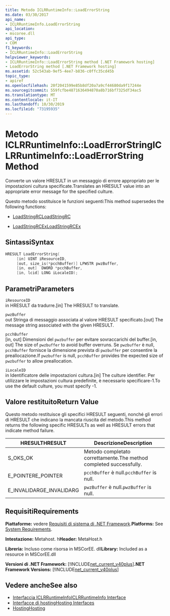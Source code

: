 ```yaml
---
title: Metodo ICLRRuntimeInfo::LoadErrorString
ms.date: 03/30/2017
api_name:
- ICLRRuntimeInfo.LoadErrorString
api_location:
- mscoree.dll
api_type:
- COM
f1_keywords:
- ICLRRuntimeInfo::LoadErrorString
helpviewer_keywords:
- ICLRRuntimeInfo::LoadErrorString method [.NET Framework hosting]
- LoadErrorString method [.NET Framework hosting]
ms.assetid: 52c543ab-9ef5-4ee7-b836-c0ffc35cd45b
topic_type:
- apiref
ms.openlocfilehash: 20f2041599e85b8df20a7a9cf44680da9f17244e
ms.sourcegitcommit: 559fcfbe4871636494870a8b716bf7325df34ac5
ms.translationtype: MT
ms.contentlocale: it-IT
ms.lasthandoff: 10/30/2019
ms.locfileid: "73195935"
---
```

# <a name="iclrruntimeinfoloaderrorstring-method"></a><span data-ttu-id="1566e-102">Metodo ICLRRuntimeInfo::LoadErrorString</span><span class="sxs-lookup"><span data-stu-id="1566e-102">ICLRRuntimeInfo::LoadErrorString Method</span></span>
<span data-ttu-id="1566e-103">Converte un valore HRESULT in un messaggio di errore appropriato per le impostazioni cultura specificate.</span><span class="sxs-lookup"><span data-stu-id="1566e-103">Translates an HRESULT value into an appropriate error message for the specified culture.</span></span>  
  
 <span data-ttu-id="1566e-104">Questo metodo sostituisce le funzioni seguenti:</span><span class="sxs-lookup"><span data-stu-id="1566e-104">This method supersedes the following functions:</span></span>  
  
- [<span data-ttu-id="1566e-105">LoadStringRC</span><span class="sxs-lookup"><span data-stu-id="1566e-105">LoadStringRC</span></span>](../../../../docs/framework/unmanaged-api/hosting/loadstringrc-function.md)  
  
- [<span data-ttu-id="1566e-106">LoadStringRCEx</span><span class="sxs-lookup"><span data-stu-id="1566e-106">LoadStringRCEx</span></span>](../../../../docs/framework/unmanaged-api/hosting/loadstringrcex-function.md)  
  
## <a name="syntax"></a><span data-ttu-id="1566e-107">Sintassi</span><span class="sxs-lookup"><span data-stu-id="1566e-107">Syntax</span></span>  
  
```cpp  
HRESULT LoadErrorString(  
     [in] UINT iResourceID,  
     [out, size_is(*pcchBuffer)] LPWSTR pwzBuffer,  
     [in, out]  DWORD *pcchBuffer,  
     [in, lcid] LONG iLocaleID);  
```  
  
## <a name="parameters"></a><span data-ttu-id="1566e-108">Parametri</span><span class="sxs-lookup"><span data-stu-id="1566e-108">Parameters</span></span>  
 `iResourceID`  
 <span data-ttu-id="1566e-109">in HRESULT da tradurre.</span><span class="sxs-lookup"><span data-stu-id="1566e-109">[in] The HRESULT to translate.</span></span>  
  
 `pwzBuffer`  
 <span data-ttu-id="1566e-110">out Stringa di messaggio associata al valore HRESULT specificato.</span><span class="sxs-lookup"><span data-stu-id="1566e-110">[out] The message string associated with the given HRESULT.</span></span>  
  
 `pcchBuffer`  
 <span data-ttu-id="1566e-111">[in, out] Dimensioni del `pwzbuffer` per evitare sovraccarichi del buffer.</span><span class="sxs-lookup"><span data-stu-id="1566e-111">[in, out] The size of `pwzbuffer` to avoid buffer overruns.</span></span> <span data-ttu-id="1566e-112">Se `pwzbuffer` è null, `pcchBuffer` fornisce la dimensione prevista di `pwzbuffer` per consentire la preallocazione.</span><span class="sxs-lookup"><span data-stu-id="1566e-112">If `pwzbuffer` is null, `pcchBuffer` provides the expected size of `pwzbuffer` to allow preallocation.</span></span>  
  
 `iLocaleID`  
 <span data-ttu-id="1566e-113">in Identificatore delle impostazioni cultura.</span><span class="sxs-lookup"><span data-stu-id="1566e-113">[in] The culture identifier.</span></span> <span data-ttu-id="1566e-114">Per utilizzare le impostazioni cultura predefinite, è necessario specificare-1.</span><span class="sxs-lookup"><span data-stu-id="1566e-114">To use the default culture, you must specify -1.</span></span>  
  
## <a name="return-value"></a><span data-ttu-id="1566e-115">Valore restituito</span><span class="sxs-lookup"><span data-stu-id="1566e-115">Return Value</span></span>  
 <span data-ttu-id="1566e-116">Questo metodo restituisce gli specifici HRESULT seguenti, nonché gli errori di HRESULT che indicano la mancata riuscita del metodo.</span><span class="sxs-lookup"><span data-stu-id="1566e-116">This method returns the following specific HRESULTs as well as HRESULT errors that indicate method failure.</span></span>  
  
|<span data-ttu-id="1566e-117">HRESULT</span><span class="sxs-lookup"><span data-stu-id="1566e-117">HRESULT</span></span>|<span data-ttu-id="1566e-118">Descrizione</span><span class="sxs-lookup"><span data-stu-id="1566e-118">Description</span></span>|  
|-------------|-----------------|  
|<span data-ttu-id="1566e-119">S_OK</span><span class="sxs-lookup"><span data-stu-id="1566e-119">S_OK</span></span>|<span data-ttu-id="1566e-120">Metodo completato correttamente.</span><span class="sxs-lookup"><span data-stu-id="1566e-120">The method completed successfully.</span></span>|  
|<span data-ttu-id="1566e-121">E_POINTER</span><span class="sxs-lookup"><span data-stu-id="1566e-121">E_POINTER</span></span>|<span data-ttu-id="1566e-122">`pcchBuffer` è null.</span><span class="sxs-lookup"><span data-stu-id="1566e-122">`pcchBuffer` is null.</span></span>|  
|<span data-ttu-id="1566e-123">E_INVALIDARG</span><span class="sxs-lookup"><span data-stu-id="1566e-123">E_INVALIDARG</span></span>|<span data-ttu-id="1566e-124">`pwzBuffer` è null.</span><span class="sxs-lookup"><span data-stu-id="1566e-124">`pwzBuffer` is null.</span></span>|  
  
## <a name="requirements"></a><span data-ttu-id="1566e-125">Requisiti</span><span class="sxs-lookup"><span data-stu-id="1566e-125">Requirements</span></span>  
 <span data-ttu-id="1566e-126">**Piattaforme:** vedere [Requisiti di sistema di .NET Framework](../../../../docs/framework/get-started/system-requirements.md).</span><span class="sxs-lookup"><span data-stu-id="1566e-126">**Platforms:** See [System Requirements](../../../../docs/framework/get-started/system-requirements.md).</span></span>  
  
 <span data-ttu-id="1566e-127">**Intestazione:** Metahost. h</span><span class="sxs-lookup"><span data-stu-id="1566e-127">**Header:** MetaHost.h</span></span>  
  
 <span data-ttu-id="1566e-128">**Libreria:** Incluso come risorsa in MSCorEE. dll</span><span class="sxs-lookup"><span data-stu-id="1566e-128">**Library:** Included as a resource in MSCorEE.dll</span></span>  
  
 <span data-ttu-id="1566e-129">**Versioni di .NET Framework:** [!INCLUDE[net_current_v40plus](../../../../includes/net-current-v40plus-md.md)]</span><span class="sxs-lookup"><span data-stu-id="1566e-129">**.NET Framework Versions:** [!INCLUDE[net_current_v40plus](../../../../includes/net-current-v40plus-md.md)]</span></span>  
  
## <a name="see-also"></a><span data-ttu-id="1566e-130">Vedere anche</span><span class="sxs-lookup"><span data-stu-id="1566e-130">See also</span></span>

- [<span data-ttu-id="1566e-131">Interfaccia ICLRRuntimeInfo</span><span class="sxs-lookup"><span data-stu-id="1566e-131">ICLRRuntimeInfo Interface</span></span>](../../../../docs/framework/unmanaged-api/hosting/iclrruntimeinfo-interface.md)
- [<span data-ttu-id="1566e-132">Interfacce di hosting</span><span class="sxs-lookup"><span data-stu-id="1566e-132">Hosting Interfaces</span></span>](../../../../docs/framework/unmanaged-api/hosting/hosting-interfaces.md)
- [<span data-ttu-id="1566e-133">Hosting</span><span class="sxs-lookup"><span data-stu-id="1566e-133">Hosting</span></span>](../../../../docs/framework/unmanaged-api/hosting/index.md)
